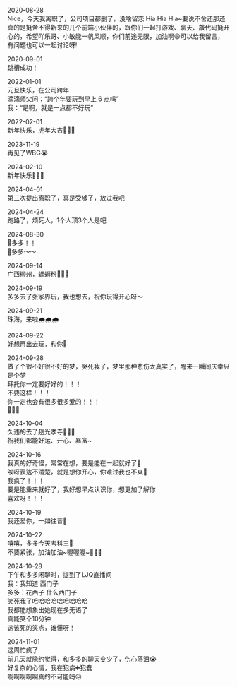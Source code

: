 2020-08-28  
Nice，今天我离职了，公司项目都删了，没啥留恋 Hia Hia Hia~要说不舍还那还真的是挺舍不得新来的几个前端小伙伴的，跟你们一起打游戏、聊天、敲代码挺开心的，希望吖乐哥、小敏能一帆风顺，你们前途无限，加油啊😄可以给我留言，有问题也可以一起讨论呀!

2020-09-01  
跳槽成功！

2022-01-01  
元旦快乐，在公司跨年  
滴滴师父问：“跨个年要玩到早上 6 点吗”  
我：“是啊，就是一点都不好玩”

2022-02-01  
新年快乐，虎年大吉🎉🎉🎉

2023-11-19  
再见了WBG😭

2024-02-10  
新年快乐🎊🎊🎊

2024-04-01  
第三次提出离职了，真是受够了，放过我吧

2024-04-24  
跑路了，烦死人，1个人顶3个人是吧

2024-08-30  
🩷多多！！  
🩷多多～～

2024-09-14  
广西柳州，螺蛳粉🍜🍜🍜

2024-09-19  
多多去了张家界玩，我也想去，祝你玩得开心呀～

2024-09-21  
珠海，来啦🌧️🌧️🌧️

2024-09-22  
好想再出去玩，和你👻

2024-09-28  
做了个很不好很不好的梦，哭死我了，梦里那种悲伤太真实了，醒来一瞬间庆幸只是个梦  
拜托你一定要好好的！！！  
不要这样！！！  
你一定也会有很多很多爱的！！！  
🤗🤗🤗  

2024-10-04  
久违的去了趟光孝寺🙏🙏🙏  
祝我们都能好运、开心、暴富~  

2024-10-16  
我真的好奇怪，常常在想，要是能在一起就好了🥹  
唉呀表达不清楚，就是想你开心，你难过我也不爽🥹  
我疯了！！！  
要是能重来就好了，我好想早点认识你，想更加了解你  
喜欢呀！！！  

2024-10-19  
我还爱你，一如往昔🩷  

2024-10-22  
嘻嘻，多多今天考科三🚗  
不要紧张，加油加油~喔喔喔~💯💯💯  

2024-10-28  
下午和多多闲聊时，提到了LJQ直播间    
我：我知道 西门子  
多多：花西子 什么西门子  
笑死我了哈哈哈哈哈哈哈哈哈  
我都能想象出她现在多无语了  
真能笑个10分钟  
这该死的笑点，谁懂呀！  

2024-11-01  
这周忙疯了  
前几天就隐约觉得，和多多的聊天变少了，伤心落泪😭  
好复杂的心情，我在犯病➕️犯蠢  
啊啊啊啊啊真的不可能吗😖